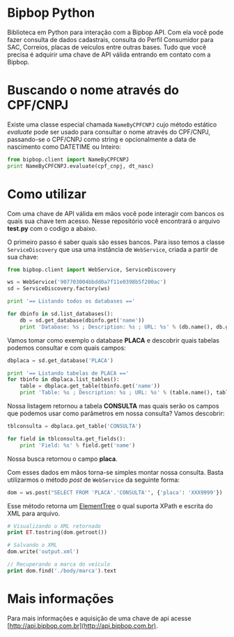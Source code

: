 # Bipbop Python

Biblioteca em Python para interação com a Bipbop API. Com ela você pode fazer consulta de dados cadastrais, consulta do Perfil Consumidor para SAC, Correios, placas de veículos entre outras bases. Tudo que você precisa é adquirir uma chave de API válida entrando em contato com a Bipbop.

# Buscando o nome através do CPF/CNPJ

Existe uma classe especial chamada `NameByCPFCNPJ` cujo método estático *evaluate* pode ser usado para consultar o nome através do CPF/CNPJ, passando-se o CPF/CNPJ como string e opcionalmente a data de nascimento como DATETIME ou Inteiro:

```python
from bipbop.client import NameByCPFCNPJ
print NameByCPFCNPJ.evaluate(cpf_cnpj, dt_nasc)
```

# Como utilizar

Com uma chave de API válida em mãos você pode interagir com bancos os quais sua chave tem acesso. Nesse repositório você encontrará o arquivo __test.py__ com o codigo a abaixo.

O primeiro passo é saber quais são esses bancos. Para isso temos a classe `ServiceDiscovery` que usa uma instância de `WebService`, criada a partir de sua chave:

```python
from bipbop.client import WebService, ServiceDiscovery

ws = WebService('907703004bbdd0a7f11e0398b5f200ac')
sd = ServiceDiscovery.factory(ws)

print '== Listando todos os databases =='

for dbinfo in sd.list_databases():
    db = sd.get_database(dbinfo.get('name'))
    print 'Database: %s ; Description: %s ; URL: %s' % (db.name(), db.get('description'), db.get('url'))
```

Vamos tomar como exemplo o database __PLACA__ e descobrir quais tabelas podemos consultar e com quais campos:

```python
dbplaca = sd.get_database('PLACA')

print '== Listando tabelas de PLACA =='
for tbinfo in dbplaca.list_tables():
    table = dbplaca.get_table(tbinfo.get('name'))
    print 'Table: %s ; Description: %s ; URL: %s' % (table.name(), table.get('description'), table.get('url'))
```

Nossa listagem retornou a tabela __CONSULTA__ mas quais serão os campos que podemos usar como parâmetros em nossa consulta? Vamos descobrir:

```python
tblconsulta = dbplaca.get_table('CONSULTA')

for field in tblconsulta.get_fields():
    print 'Field: %s' % field.get('name')

```

Nossa busca retornou o campo __placa__.

Com esses dados em mãos torna-se simples montar nossa consulta. Basta utilizarmos o método *post* de `WebService` da seguinte forma:

```python
dom = ws.post("SELECT FROM 'PLACA'.'CONSULTA'", {'placa': 'XXX9999'})
```

Esse método retorna um [ElementTree](https://docs.python.org/2/library/xml.etree.elementtree.html) o qual suporta XPath e escrita do XML para arquivo.

```php
# Visualizando o XML retornado
print ET.tostring(dom.getroot())

# Salvando o XML
dom.write('output.xml')

// Recuperando a marca do veículo
print dom.find('./body/marca').text
```

# Mais informações

Para mais informações e aquisição de uma chave de api acesse [http://api.bipbop.com.br](http://api.bipbop.com.br).
